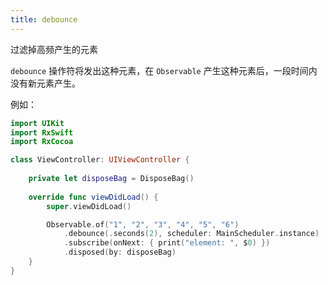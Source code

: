 ```yaml
---
title: debounce
---
```


过滤掉高频产生的元素

`debounce` 操作符将发出这种元素，在 `Observable` 产生这种元素后，一段时间内没有新元素产生。

例如：

```swift
import UIKit
import RxSwift
import RxCocoa

class ViewController: UIViewController {
    
    private let disposeBag = DisposeBag()
    
    override func viewDidLoad() {
        super.viewDidLoad()

        Observable.of("1", "2", "3", "4", "5", "6")
            .debounce(.seconds(2), scheduler: MainScheduler.instance)
            .subscribe(onNext: { print("element: ", $0) })
            .disposed(by: disposeBag)
    }
}
```

